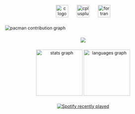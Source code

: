 <div align="center">
  <img src="https://cdn.jsdelivr.net/gh/devicons/devicon/icons/c/c-original.svg" height="40" alt="c logo"  />
  <img width="20" />
  <img src="https://cdn.jsdelivr.net/gh/devicons/devicon/icons/cplusplus/cplusplus-original.svg" height="40" alt="cplusplus logo"  />
  <img width="20" />
  <img src="https://cdn.simpleicons.org/fortran/734F96" height="40" alt="fortran logo"  />
</div>

###

<picture>
  <source media="(prefers-color-scheme: dark)" srcset="https://raw.githubusercontent.com/umutyurdugull/umutyurdugull/output/pacman-contribution-graph-dark.svg">
  <source media="(prefers-color-scheme: light)" srcset="https://raw.githubusercontent.com/umutyurdugull/umutyurdugull/output/pacman-contribution-graph.svg">
  <img alt="pacman contribution graph" src="https://raw.githubusercontent.com/umutyurdugull/umutyurdugull/output/pacman-contribution-graph.svg">
</picture>

###

<div align="center">
  <img src="https://visitor-badge.laobi.icu/badge?page_id=umutyurdugull.umutyurdugull&"  />
</div>

###

<div align="center">
  <img src="https://github-readme-stats.vercel.app/api?username=umutyurdugull&hide_title=false&hide_rank=false&show_icons=true&include_all_commits=true&count_private=true&disable_animations=false&theme=dracula&locale=en&hide_border=false&order=1" height="150" alt="stats graph"  />
  <img src="https://github-readme-stats.vercel.app/api/top-langs?username=umutyurdugull&locale=en&hide_title=false&layout=compact&card_width=320&langs_count=5&theme=dracula&hide_border=false&order=2" height="150" alt="languages graph"  />
</div>

###

<div align="center">
  <a href="https://open.spotify.com/user/umutyurdugul">
    <img src="https://spotify-recently-played-readme.vercel.app/api?user=umutyurdugul&count=5" alt="Spotify recently played"  />
  </a>
</div>

###
